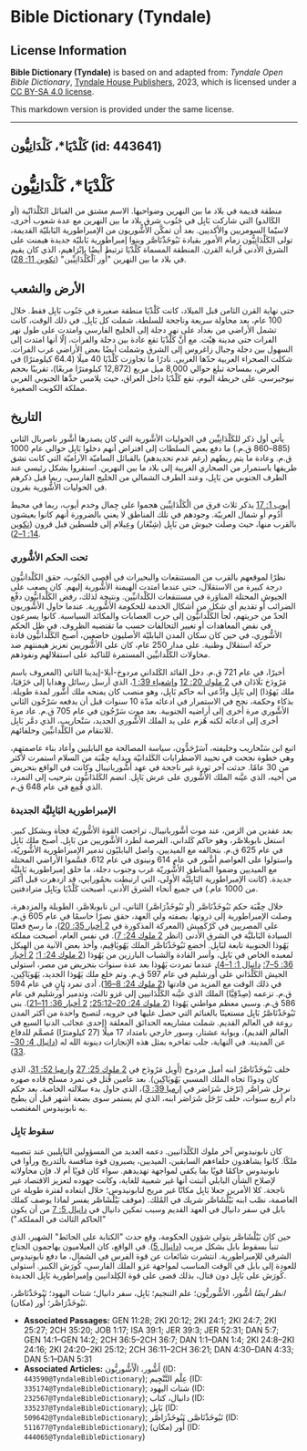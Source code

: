 # Bible Dictionary (Tyndale)

## License Information

**Bible Dictionary (Tyndale)** is based on and adapted from: _Tyndale Open Bible Dictionary_, [Tyndale House Publishers](https://tyndaleopenresources.com/), 2023, which is licensed under a [CC BY-SA 4.0 license](https://creativecommons.org/licenses/by-sa/4.0/legalcode.en).

This markdown version is provided under the same license.



--------------------------------

## كَلْدْيَا*، كَلْدَانِيُّون (id: 443641)

كَلْدْيَا\*، كَلْدَانِيُّون
===========================

منطقة قديمة في بلاد ما بين النهرين وضواحيها. الاسم مشتق من القبائل الكَلْدَانّية (أو الكَالدو) التي شاركت بَابِل في جَنُوب شرق بلاد ما بين النهرين مع عدة شعوب أخرى، لاسيّما السومريين والأكديين. بعد أن تمكَّن الأشُّوريون من الإمبراطورية البَابليّة القديمة، تولى الكَلْدَانِيُّون زمام الأمور بقيادة نَبُوخَذْنَاصَّر وبنوا إمبراطورية بَابليّة جديدة هيمنت على الشرق الأدنى قُرابة القرن. المنطقة المسماة كَلْدْيَا ترتبط أيضًا بإبْرَاهيم، الذي كان يقيم في بلاد ما بين النهرين "أُور ٱلْكَلْدَانِيِّين" ([تكوين 11: 28](https://ref.ly/Gen11:28)).

الأرض والشعب
------------

حتى نهاية القرن الثامن قبل الميلاد، كانت كَلْدْيَا منطقة صغيرة في جَنُوب بَابِل فقط. خلال 100 عام، بعد محاولة سريعة وناجحة للسلطة، شملت كل بَابِل. في ذلك الوقت، كانت تشمل الأراضي من بغداد على نهر دجلة إلى الخليج الفارسي وامتدت على طول نهر الفرات حتى مدينة هِيْت. مع أنَّ كَلْدْيَا تقع عادة بين دجلة والفرات، إلّا أنها امتدت إلى السهول بين دجلة وجبال زاغروس إلى الشرق وشملت أيضًا بعض الأراضي غرب الفرات. شكلت الصحراء العربية حدّها الغربي. نادرًا ما تجاوزت كَلْدْيَا 40 ميلًا (64\.4 كيلومترًا) في العرض، بمساحة تبلغ حوالي 8,000 ميل مربع (12,872 كيلومترًا مربعًا)، تقريبًا بحجم نيوجيرسي. على خريطة اليوم، تقع كَلْدْيَا داخل العراق، حيث يلامس حدَّها الجنوبي الغربي مملكة الكويت الصغيرة.

التاريخ
-------

يأتي أول ذكر للكَلْدَانِيِّين في الحوليات الأشَّورية التي كان يصدرها أشَّور ناصربال الثاني (885–860 ق.م.) ما دفع بعض السلطات إلى افتراض أنهم دخلوا بَابِل حوالي عام 1000 ق.م. وعادة ما يتم ربطهم (رغم عدم تحديدهم) بالقبائل الساميّة الآراميّة التي كانت تشق طريقها باستمرار من الصحاري الغربية إلى بلاد ما بين النهرين. استقروا بشكل رئيسي عند الطرف الجنوبي من بَابِل، وعند الطرف الشمالي من الخليج الفارسي، ربما قبل ذكرهم في الحوليات الأشُّورية بقرون.

[أيوب 1: 17](https://ref.ly/Job1:17) يذكر ثلاث فرق من الْكَلْدَانِيِّين هجموا على جِمال وخدم أيوب، ربما في محيط أَدُوم أو شمال العربيّة. وجودهم في تلك المناطق لا يعني بالضرورة أنهم كانوا يعيشون بالقرب منها، حيث وصلت جيوش من بَابِل (شِنْعَار) وعِيلام إلى فلسطين قبل قرون ([تكوين 14: 1–2](https://ref.ly/Gen14:1-Gen14:2)).

### تحت الحكم الأشُّوري

نظرًا لموقعهم بالقرب من المستنقعات والبحيرات في أقصى الجَنُوب، حقق الكَلْدانيُّون درجة كبيرة من الاستقلال، حتى عندما امتدت الهيمنة الأشُّورية إليهم. كان يصعب على الجيوش المحتلة المناوَرة في مستنقعات الكَلْدانيِّين. ونتيجة لذلك، رفض الكَلْدانيُّون دفْع الضرائب أو تقديم أي شكل من أشكال الخدمة للحكومة الأشُّورية. عندما حاول الأشُّوريون الحدّ من حريتهم، لجأ الكَلْدانيُّون إلى حرب العصابات والمكائد السياسية. كانوا يسرعون في نقض المعاهدات أو تغيير التحالفات حسب ما تقتضيه الظروف. في ظل الحكم الأشُّوري، في حين كان سكان المدن البابليّة الأصليون خاضعين، أصبح الكَلْدانيُّون قادة حركة استقلال وطنية. على مدار 250 عام، كان على الأشُّوريين تعزيز هيمنتهم ضد محاولات الكَلْدانيِّين المستمرة للتاكيد على استقلالهم ونفوذهم.

أخيرًا، في عام 721 ق.م. دخل القائد الكَلداني مردوخ\-أبلا\-إيدينا الثاني (المعروف باسم مَرُودَخ بَلَادَان في [2 ملوك 20: 12](https://ref.ly/2Kgs20:12) و[إشعياء 39: 1](https://ref.ly/Isa39:1)، الذي أرسل رسائل وهدايا إلى حَزَقيَا، ملك يَهوُذا) إلى بَابِل وادَّعى أنه حاكم بَابِل، وهو منصب كان يمنحه ملك أشُّور لمدة طويلة. بذكاء وحكمة، نجح في الاستمرار في ادعائه مدّة 10 سنوات قبل أن يدفعه سَرْجُون الثاني الأشَّوري مرة أخرى إلى أراضيه الجنوبية. بعد موت سَرْجُون في عام 705 ق.م. عاد مرة أخرى إلى ادعائه لكنه هُزم على يد الملك الأشُّوري الجديد، سَنْحاريب، الذي دمَّر بَابِل للانتقام من الكَلْدانيِّين وحلفائهم.

اتبع ابن سَنْحاريب وخليفته، آسَرْحَدُّون، سياسة المصالحة مع البابليين وأعاد بناء عاصمتهم، وهي خطوة نجحت في تحييد الاضطرابات الكَلدانيّة وبداية حِقْبَة من السلام استمرت لأكثر من 30 عامًا. حدثت آخر ثورة غير ناجحة في عهد أشُّوربانيبال وكانت في الواقع بتحريض من أخيه، الذي عيَّنه الملك الأشُّوري على عرش بَابِل. انضم الكَلدَانيُّون بترحيب إلى التمرد، الذي قُمِع في عام 648 ق.م.

### الإمبراطورية البَابِليَّة الجديدة

بعد عقدين من الزمن، عند موت أشَّوربانيبال، تراجعت القوة الأشُّوريّة فجأة وبشكل كبير. استغل نابوبلاصَّر، وهو حاكم كَلداني، الفرصة لطرد الأشَّوريين من بَابِل. أصبح ملك بَابِل في عام 625 ق.م. بتحالفه مع الميديين، واصل البابليّون تدمير الإمبراطورية الأشُّوريّة، واستولوا على العواصم أشَّور في عام 614 ونينوى في عام 612\. قسَّموا الأراضي المحتلة مع الميديين وضموا المناطق الأشُّوريّة غرب وجنوب دجلة، ما خلق إمبراطورية بَابِليَّة جديدة. (كانت الإمبراطورية البَابِليَّة الأولى، التي ارتبطت بحمُورابي، قد ازدهرت قبل أكثر من 1000 عام.) في جميع أنحاء الشرق الأدنى، أصبحت كَلْدْيَا وبَابِل مترادفتين.

خلال حِقْبَة حكم نَبُوخَذْنَاصَّر (أو نَبُوخَذْرَاصَّر) الثاني، ابن نابوبلاصَّر، الطويلة والمزدهرة، وصلت الإمبراطورية إلى ذروتها. بصفته ولي العهد، حقق نصرًا حاسمًا في عام 605 ق.م. على المصريين في كَرْكَمِيش (المعركة المذكورة في [2 أخبار 35: 20](https://ref.ly/2Chr35:20))، ما رسخ فعليًا السيادة البَابليَّة في الشرق الأدنى (انظر [2 ملوك 24: 7](https://ref.ly/2Kgs24:7)). في نفس العام، أصبحت مملكة يَهُوذا الجنوبية تابعة لبَابِل. أخضع نَبُوخَذْنَاصَّر الملك يَهُويَاقِيم، وأخذ بعض الآنية من الهيكل لمعبده الخاص في بَابِل، وأسر القادة والشباب البارزين من يَهُوذا ([2 ملوك 24: 1؛](https://ref.ly/2Kgs24:1) [2 أخبار 36: 5–7؛](https://ref.ly/2Chr36:5-2Chr36:7) [دانيال 1: 1–4](https://ref.ly/Dan1:1-Dan1:4)). عندما تمردت يَهُوذا بعد عدة سنوات بتحريض من مصر، استولى الجيش الكَلْدَاني على أُورشليم في عام 597 ق.م. وتم خلع ملك يَهُوذا الجديد، يَهُويَاكِين، في ذلك الوقت مع المزيد من قادتها ([2 ملوك 24: 8–16](https://ref.ly/2Kgs24:8-2Kgs24:16)). أدى تمرد ثانٍ في عام 594 ق.م. تزعمه (صِدْقِيَّا) الملك الذي عيَّنه الكَلْدَانيين إلى غزو ثالث، وتدمير أُورشليم في عام 586 ق.م. وسبي معظم مواطني يَهُوذا ([2 ملوك 24: 20–25:12؛](https://ref.ly/2Kgs24:20-2Kgs25:12) [2 أخبار 36: 11–21](https://ref.ly/2Chr36:11-2Chr36:21)). بنى نَبُوخَذْنَاصَّرُ بَابِل مستعينًا بالغنائم التي حصل عليها في حروبه، لتصبح واحدة من أكثر المدن روعة في العالم القديم. شملت مشاريعه الحدائق المعلقة (إحدى عجائب الدنيا السبع في العالم القديم)، وبوابة عشتار، وسور خارجي بامتداد 17 ميلًا (27 كيلومترًا) مُصمَّم للدفاع عن المدينة. في النهاية، جلب تفاخره بمثل هذه الإنجازات دينونة الله له ([دانيال 4: 30–33](https://ref.ly/Dan4:30-Dan4:33)).

خلف نَبُوخَذْنَاصَّرُ ابنه أميل مردوخ (أَوِيل مَرُودَخ في [2 ملوك 25: 27](https://ref.ly/2Kgs25:27) و[إرميا 52: 31](https://ref.ly/Jer52:31)، الذي كان ودودًا تجاه الملك المسبي يَهُويَاكِين). بعد عامين قُتل في تمرد مسلح قاده صهره نرجل شراصَّر (نَرْجَل شَرَاصَر في [إرميا 39: 3](https://ref.ly/Jer39:3))، الذي حاول بدء سلالته الخاصة. بعد حكم دام أربع سنوات، خلف نَرْجَل شَرَاصَر ابنه، الذي لم يستمر سوى بضعة أشهر قبل أن يطيح به نابونيدوس المغتصب.

### سقوط بَابِل

كان نابونيدوس آخر ملوك الكَلْدَانيين. دعمه العديد من المسؤولين البَابِليين عند تنصيبه ملكًا. كانوا يشاهدون حلفاءهم السابقين، الميديين، يصيرون قوة منافسة بالتدريج ورأوا في نابونيدوس حاكمًا قويًا بما يكفي لمواجهة تهديدهم. سواء كان قويًا أم لا، فإن محاولاته لإصلاح الشأن البابلي أثبتت أنها غير شعبية للغاية، وكانت جهوده لتعزيز الاقتصاد غير ناجحة. كلا الأمرين جعلا بَابِل مكانًا غير مريح لنابونيدوس؛ خلال ابتعاده لفترة طويلة عن العاصمة، نصَّب ابنه بَيْلْشَاصَّر شريك في المُلك. (موقف بَيْلْشَاصَّر يفسر لماذا يوصف كملك بابل في سفر دانيال في العهد القديم وسبب تمكين دانيال في [دانيال 5: 7](https://ref.ly/Dan5:7) من أن يكون "الحاكم الثالث في المملكة.")

حين كان بَيْلْشَاصَّر يتولى شؤون الحكومة، وقع حدث "الكتابة على الحائط" الشهير، الذي تنبأ بسقوط بابل بشكل مريب ([دانيال 5](https://ref.ly/Dan5:1-Dan5:31)). في الواقع، كان العيلاميون يهاجمون الجناح الشرقي للإمبراطورية. انتشرت شائعات عن قوة الفرس في الشمال، ما دفع نابونيدوس للعودة إلى بابل في الوقت المناسب لمواجهة غزو الملك الفارسي، كُورَش الكبير. استولى كُورَش على بَابِل دون قتال، بذلك قضى على قوة الكِلدانيين وإمبراطورية بَابِل الجديدة.

*انظر أيضًا* أشُّور، الأشُّوريُّون؛ علم التنجيم؛ بَابِل، سفر دانيال؛ شتات اليهود؛ نَبُوخَذْنَاصَّر، نَبُوخَذْرَاصَّر؛ أُور (مكان).

* **Associated Passages:** GEN 11:28; 2KI 20:12; 2KI 24:1; 2KI 24:7; 2KI 25:27; 2CH 35:20; JOB 1:17; ISA 39:1; JER 39:3; JER 52:31; DAN 5:7; GEN 14:1–GEN 14:2; 2CH 36:5–2CH 36:7; DAN 1:1–DAN 1:4; 2KI 24:8–2KI 24:16; 2KI 24:20–2KI 25:12; 2CH 36:11–2CH 36:21; DAN 4:30–DAN 4:33; DAN 5:1–DAN 5:31
* **Associated Articles:** أَشُّور، الْأَشُّوريُّون (ID: `443590@TyndaleBibleDictionary`); عِلْم التَّنْجِيم (ID: `335174@TyndaleBibleDictionary`); شتات اليهود (ID: `232567@TyndaleBibleDictionary`); دانيال، كتاب (ID: `335237@TyndaleBibleDictionary`); بَابِل (ID: `509642@TyndaleBibleDictionary`); نَبُوخَذْنَاصَّر, نَبُوخَذْرَاصَّر  (ID: `511677@TyndaleBibleDictionary`); أُور (مكان) (ID: `444065@TyndaleBibleDictionary`)

